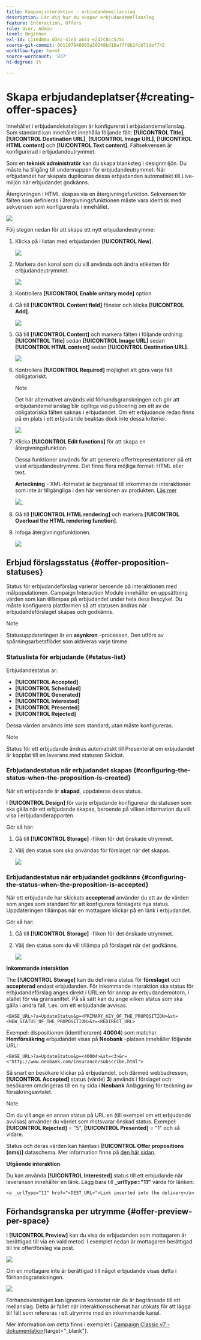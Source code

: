 ```yaml
---
title: Kampanjinteraktion - erbjudandemellanslag
description: Lär dig hur du skapar erbjudandemellanslag
feature: Interaction, Offers
role: User, Admin
level: Beginner
exl-id: c116d86a-d3e2-47e3-a641-e2d7c8cc575c
source-git-commit: 061197048885a30249bd18af7f8b24cb71def742
workflow-type: tm+mt
source-wordcount: '837'
ht-degree: 1%

---
```


# Skapa erbjudandeplatser{#creating-offer-spaces}

Innehållet i erbjudandekatalogen är konfigurerat i erbjudandemellanslag. Som standard kan innehållet innehålla följande fält: **[!UICONTROL Title]**, **[!UICONTROL Destination URL]**, **[!UICONTROL Image URL]**, **[!UICONTROL HTML content]** och **[!UICONTROL Text content]**. Fältsekvensen är konfigurerad i erbjudandeutrymmet.

Som en **teknisk administratör** kan du skapa blanksteg i designmiljön. Du måste ha tillgång till undermappen för erbjudandeutrymmet. När erbjudandet har skapats dupliceras dessa erbjudanden automatiskt till Live-miljön när erbjudandet godkänns.

Återgivningen i HTML skapas via en återgivningsfunktion. Sekvensen för fälten som definieras i återgivningsfunktionen måste vara identisk med sekvensen som konfigurerats i innehållet.

![](assets/offer_space_create_009.png)

Följ stegen nedan för att skapa ett nytt erbjudandeutrymme:

1. Klicka på i listan med erbjudanden **[!UICONTROL New]**.

   ![](assets/offer_space_create_001.png)

1. Markera den kanal som du vill använda och ändra etiketten för erbjudandeutrymmet.

   ![](assets/offer_space_create_002.png)

1. Kontrollera **[!UICONTROL Enable unitary mode]** option

1. Gå till **[!UICONTROL Content field]** fönster och klicka **[!UICONTROL Add]**.

   ![](assets/offer_space_create_003.png)

1. Gå till **[!UICONTROL Content]** och markera fälten i följande ordning: **[!UICONTROL Title]** sedan **[!UICONTROL Image URL]** sedan **[!UICONTROL HTML content]** sedan **[!UICONTROL Destination URL]**.

   ![](assets/offer_space_create_004.png)

1. Kontrollera **[!UICONTROL Required]** möjlighet att göra varje fält obligatoriskt.

   >[!NOTE]
   >
   >Det här alternativet används vid förhandsgranskningen och gör att erbjudandemellanslag blir ogiltiga vid publicering om ett av de obligatoriska fälten saknas i erbjudandet. Om ett erbjudande redan finns på en plats i ett erbjudande beaktas dock inte dessa kriterier.

   ![](assets/offer_space_create_005.png)

1. Klicka **[!UICONTROL Edit functions]** för att skapa en återgivningsfunktion.

   Dessa funktioner används för att generera offertrepresentationer på ett visst erbjudandeutrymme. Det finns flera möjliga format: HTML eller text.

   **Anteckning** - XML-formatet är begränsat till inkommande interaktioner som inte är tillgängliga i den här versionen av produkten. [Läs mer](../start/v7-to-v8.md#gs-unavailable-features)

   ![](assets/offer_space_create_006.png)_

1. Gå till **[!UICONTROL HTML rendering]** och markera **[!UICONTROL Overload the HTML rendering function]**.
1. Infoga återgivningsfunktionen.

   ![](assets/offer_space_create_007.png)

## Erbjud förslagsstatus {#offer-proposition-statuses}

Status för erbjudandeförslag varierar beroende på interaktionen med målpopulationen. Campaign Interaction Module innehåller en uppsättning värden som kan tillämpas på erbjudandet under hela dess livscykel. Du måste konfigurera plattformen så att statusen ändras när erbjudandeförslaget skapas och godkänns.

>[!NOTE]
>
>Statusuppdateringen är en **asynkron** -processen. Den utförs av spårningsarbetsflödet som aktiveras varje timme.

### Statuslista för erbjudande {#status-list}

Erbjudandestatus är:

* **[!UICONTROL Accepted]**
* **[!UICONTROL Scheduled]**
* **[!UICONTROL Generated]**
* **[!UICONTROL Interested]**
* **[!UICONTROL Presented]**
* **[!UICONTROL Rejected]**

Dessa värden används inte som standard, utan måste konfigureras.

>[!NOTE]
>
>Status för ett erbjudande ändras automatiskt till Presenterat om erbjudandet är kopplat till en leverans med statusen Skickat.

### Erbjudandestatus när erbjudandet skapas {#configuring-the-status-when-the-proposition-is-created}

När ett erbjudande är **skapad**, uppdateras dess status.

I **[!UICONTROL Design]** för varje erbjudande konfigurerar du statusen som ska gälla när ett erbjudande skapas, beroende på vilken information du vill visa i erbjudanderapporten.

Gör så här:

1. Gå till **[!UICONTROL Storage]** -fliken för det önskade utrymmet.
1. Välj den status som ska användas för förslaget när det skapas.

   ![](assets/offer_update_status_001.png)

### Erbjudandestatus när erbjudandet godkänns {#configuring-the-status-when-the-proposition-is-accepted}

När ett erbjudande har skickats **accepterad** använder du ett av de värden som anges som standard för att konfigurera förslagets nya status. Uppdateringen tillämpas när en mottagare klickar på en länk i erbjudandet.

Gör så här:

1. Gå till **[!UICONTROL Storage]** -fliken för det önskade utrymmet.
1. Välj den status som du vill tillämpa på förslaget när det godkänns.

   ![](assets/offer_update_status_002.png)


**Inkommande interaktion**

The **[!UICONTROL Storage]** kan du definiera status för **föreslaget** och **accepterad** endast erbjudanden. För inkommande interaktion ska status för erbjudandeförslag anges direkt i URL:en för anrop av erbjudandemotorn, i stället för via gränssnittet. På så sätt kan du ange vilken status som ska gälla i andra fall, t.ex. om ett erbjudande avvisas.

```
<BASE_URL>?a=UpdateStatus&p=<PRIMARY_KEY_OF_THE_PROPOSITION>&st=<NEW_STATUS_OF_THE_PROPOSITION>&r=<REDIRECT_URL>
```

Exempel: dispositionen (identifieraren) **40004**) som matchar **Hemförsäkring** erbjudandet visas på **Neobank** -platsen innehåller följande URL:

```
<BASE_URL>?a=UpdateStatus&p=<40004>&st=<3>&r=<"http://www.neobank.com/insurance/subscribe.html">
```

Så snart en besökare klickar på erbjudandet, och därmed webbadressen, **[!UICONTROL Accepted]** status (värde) **3**) används i förslaget och besökaren omdirigeras till en ny sida i **Neobank** Anläggning för teckning av försäkringsavtalet.

>[!NOTE]
>
>Om du vill ange en annan status på URL:en (till exempel om ett erbjudande avvisas) använder du värdet som motsvarar önskad status. Exempel: **[!UICONTROL Rejected]** = &quot;5&quot;, **[!UICONTROL Presented]** = &quot;1&quot; och så vidare.
>
>Status och deras värden kan hämtas i **[!UICONTROL Offer propositions (nms)]** dataschema. Mer information finns på [den här sidan](../dev/create-schema.md).

**Utgående interaktion**

Du kan använda **[!UICONTROL Interested]** status till ett erbjudande när leveransen innehåller en länk. Lägg bara till **_urlType=&quot;11&quot;** värde för länken:

```
<a _urlType="11" href="<DEST_URL>">Link inserted into the delivery</a>
```

## Förhandsgranska per utrymme {#offer-preview-per-space}

I **[!UICONTROL Preview]** kan du visa de erbjudanden som mottagaren är berättigad till via en vald metod. I exemplet nedan är mottagaren berättigad till tre offertförslag via post.

![](assets/offer_space_overview_002.png)

Om en mottagare inte är berättigad till något erbjudande visas detta i förhandsgranskningen.

![](assets/offer_space_overview_001.png)


Förhandsvisningen kan ignorera kontexter när de är begränsade till ett mellanslag. Detta är fallet när interaktionsschemat har utökats för att lägga till fält som refereras i ett utrymme med en inkommande kanal.

Mer information om detta finns i exemplet i [Campaign Classic v7 - dokumentation](https://experienceleague.adobe.com/docs/campaign-classic/using/managing-offers/advanced-parameters/extension-example.html){target="_blank"}.